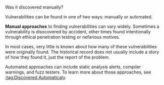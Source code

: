 Was it discovered manually?

Vulnerabilities can be found in one of two ways: manually or automated.

**Manual approaches** to finding vulnerabilities can vary widely. Sometimes a vulnerability is disocovered by accident, other times found intentionally through ethical penetration testing or nefarious motives.

In most cases, very little is known about how many of these vulnerabilities were originally found. The historical record does not usually include a story of how they found it, just the report of the problem.

Automated approaches can include static analysis alerts, compiler warnings, and fuzz testers. To learn more about those approaches, see [:tag:Discovered Automaticaly](/tags/discover-automated).
